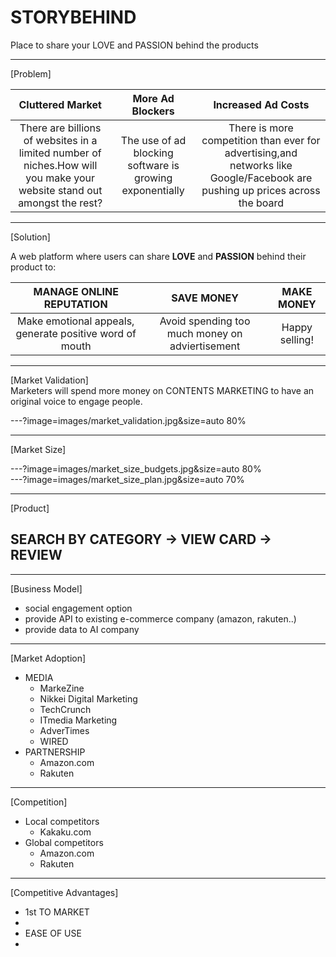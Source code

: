# STORYBEHIND  
Place to share your LOVE and PASSION behind the products

---
[Problem]  

|__Cluttered Market__|__More Ad Blockers__|__Increased Ad Costs__|
|:--:|:--:|:--:|
|There are billions of websites in a limited number of niches.How will you make your website stand out amongst the rest?|The use of ad blocking software is growing exponentially|There is more competition than ever for advertising,and networks like Google/Facebook are pushing up prices across the board|

---
[Solution]  

A web platform where users can share __LOVE__ and __PASSION__ behind their product to: 

|__MANAGE ONLINE REPUTATION__|__SAVE MONEY__ |__MAKE MONEY__|
|:--:|:--:|:--:|
|Make emotional appeals, generate positive word of mouth|Avoid spending too much money on adviertisement|Happy selling!|

---
[Market Validation]  
Marketers will spend more money on CONTENTS MARKETING to have an original voice to engage people.  

---?image=images/market_validation.jpg&size=auto 80%

---
[Market Size]  

---?image=images/market_size_budgets.jpg&size=auto 80%  
---?image=images/market_size_plan.jpg&size=auto 70%  

---
[Product] 
## SEARCH BY CATEGORY -> VIEW CARD -> REVIEW

---
[Business Model]  

- social engagement option
- provide API to existing e-commerce company (amazon, rakuten..)
- provide data to AI company

---
[Market Adoption]  

- MEDIA
    + MarkeZine
    + Nikkei Digital Marketing
    + TechCrunch
    + ITmedia Marketing
    + AdverTimes
    + WIRED
- PARTNERSHIP
    + Amazon.com
    + Rakuten

---
[Competition]  

- Local competitors 
    + Kakaku.com 
- Global competitors 
    + Amazon.com 
    + Rakuten 

---
[Competitive Advantages]  

- 1st TO MARKET
- 
- EASE OF USE
- 

